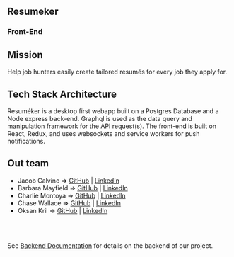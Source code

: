 ## Resumeker

### Front-End

## Mission

Help job hunters easily create tailored resumés for every job they apply for.

## Tech Stack Architecture

Resuméker is a desktop first webapp built on a Postgres Database and a Node express back-end.    Graphql is used as the data query and manipulation framework for the API request(s).  The front-end is built on React, Redux, and uses websockets and service workers for push notifications.



## Out team

- Jacob Calvino => [GitHub](https://github.com/jacobcalv) | [LinkedIn](https://www.linkedin.com/in/jacob-calvino-2154b9197/)
- Barbara Mayfield => [GitHub](https://github.com/barbara-mayfield) | [LinkedIn](https://www.linkedin.com/in/barbara-mayfield-205652ab/)
- Charlie Montoya => [GitHub](https://github.com/cleph01) | [LinkedIn](https://www.linkedin.com/in/barbara-mayfield-205652ab/)                                    
- Chase Wallace => [GitHub](https://github.com/wallacecs007) | [LinkedIn]()                                                                        
- Oksan Kril => [GitHub](https://github.com/OksanaK24) | [LinkedIn](https://www.linkedin.com/in/oksana-kril/)



<br>
<br>

See [Backend Documentation](https://github.com/OksanaK24/resumeker-be) for details on the backend of our project.
